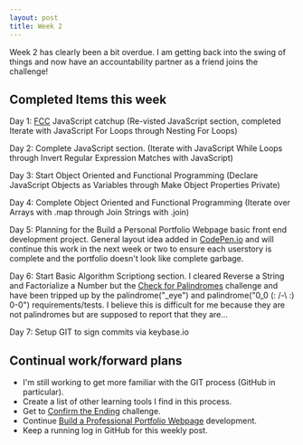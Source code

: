 ```yaml
---
layout: post
title: Week 2
---
```


Week 2 has clearly been a bit overdue.  I am getting back into the swing of things and now have an accountability partner as a friend joins the challenge!

<!--more-->

## Completed Items this week

Day 1: [FCC][1] JavaScript catchup (Re-visted JavaScript section, completed Iterate with JavaScript For Loops through Nesting For Loops)

Day 2: Complete JavaScript section. (Iterate with JavaScript While Loops through Invert Regular Expression Matches with JavaScript)

Day 3: Start Object Oriented and Functional Programming (Declare JavaScript Objects as Variables through Make Object Properties Private)

Day 4: Complete Object Oriented and Functional Programming (Iterate over Arrays with .map through Join Strings with .join)

Day 5: Planning for the Build a Personal Portfolio Webpage basic front end development project. General layout idea added in [CodePen.io][2] and will continue this work in the next week or two to ensure each userstory is complete and the portfolio doesn't look like complete garbage.

Day 6: Start Basic Algorithm Scriptiong section.  I cleared Reverse a String and Factorialize a Number but the [Check for Palindromes][3] challenge and have been tripped up by the palindrome("_eye") and palindrome("0_0 (: /-\ :) 0-0") requirements/tests.  I believe this is difficult for me because they are not palindromes but are supposed to report that they are...

Day 7: Setup GIT to sign commits via keybase.io


## Continual work/forward plans

* I'm still working to get more familiar with the GIT process (GitHub in particular).
* Create a list of other learning tools I find in this process.
* Get to [Confirm the Ending][4] challenge.
* Continue [Build a Professional Portfolio Webpage][5] development.
* Keep a running log in GitHub for this weekly post.

[1]: http://www.freecodecamp.com
[2]: http://codepen.io/izulien/full/bgJjBM/
[3]: https://www.freecodecamp.com/challenges/check-for-palindromes
[4]: https://www.freecodecamp.com/challenges/confirm-the-ending
[5]: https://www.freecodecamp.com/challenges/build-a-personal-portfolio-webpage
